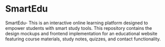 # SmartEdu
SmartEdu- This is an interactive online learning platform designed to empower students with smart study tools. This repository contains the design mockups and frontend implementation for an educational website featuring course materials, study notes, quizzes, and contact functionality.
